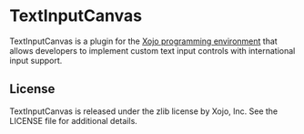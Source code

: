 TextInputCanvas
=======

TextInputCanvas is a plugin for the [Xojo programming environment](http://xojo.com) that allows developers to implement custom text input controls with international input support.

License
-------

TextInputCanvas is released under the zlib license by Xojo, Inc. See the LICENSE file for additional details.
